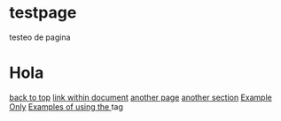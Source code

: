 # testpage
testeo de pagina
# Hola
<a href="#">back to top</a>
<a href="#target-within-page">link within document</a>
<a href="another-page.html">another page</a>
<a href="/another-section/">another section</a>
<a href="http://www.ExampleOnly.com/">Example Only</a>
<a href="http://www.HTML-5.com/tags/a-tag/#examples#">Examples of using the <a> tag</a>
